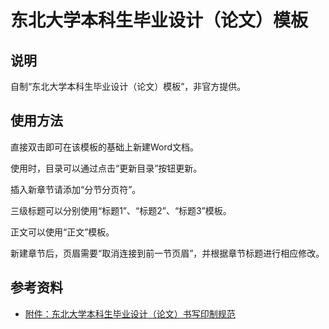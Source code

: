 # 东北大学本科生毕业设计（论文）模板

## 说明

自制“东北大学本科生毕业设计（论文）模板”，非官方提供。

## 使用方法

直接双击即可在该模板的基础上新建Word文档。

使用时，目录可以通过点击“更新目录”按钮更新。

插入新章节请添加“分节分页符”。

三级标题可以分别使用“标题1”、“标题2”、“标题3”模板。

正文可以使用“正文”模板。

新建章节后，页眉需要“取消连接到前一节页眉”，并根据章节标题进行相应修改。

## 参考资料

* [附件：东北大学本科生毕业设计（论文）书写印制规范](https://aao.neu.edu.cn/news.html?newsId=1026)

